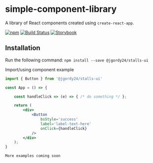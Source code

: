 # simple-component-library

A library of React components created using `create-react-app`.

[![npm](https://badge.fury.io/js/%40jgordy24%2Fstalls-ui.svg)](https://badge.fury.io/js/%40jgordy24%2Fstalls-ui) [![Build Status](https://travis-ci.org/JGordy/stalls-ui.svg?branch=master)](https://travis-ci.org/JGordy/stalls-ui) [![Storybook](https://cdn.jsdelivr.net/gh/storybookjs/brand@master/badge/badge-storybook.svg)](https://JGordy.github.io/stalls-ui/)

## Installation

Run the following command:
`npm install --save @jgordy24/stalls-ui`

Import/using component example

```jsx
import { Button } from '@jgordy24/stalls-ui'

const App = () => {

    const handleClick => (e) => { /* do something */ };

    return (
        <div>
            <Button
                bsStyle='success'
                label='label-text-here'
                onClick={handleClick}
            />
        </div>
    );
}
```

```bash
More examples coming soon
```
